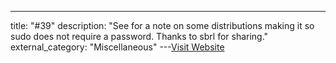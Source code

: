 ---
title: "#39"
description: "See  for a note on some distributions making it so sudo does not require a password. Thanks to sbrl for sharing."
external_category: "Miscellaneous"
---[Visit Website](https://github.com/imthenachoman/How-To-Secure-A-Linux-Server/issues/39)

